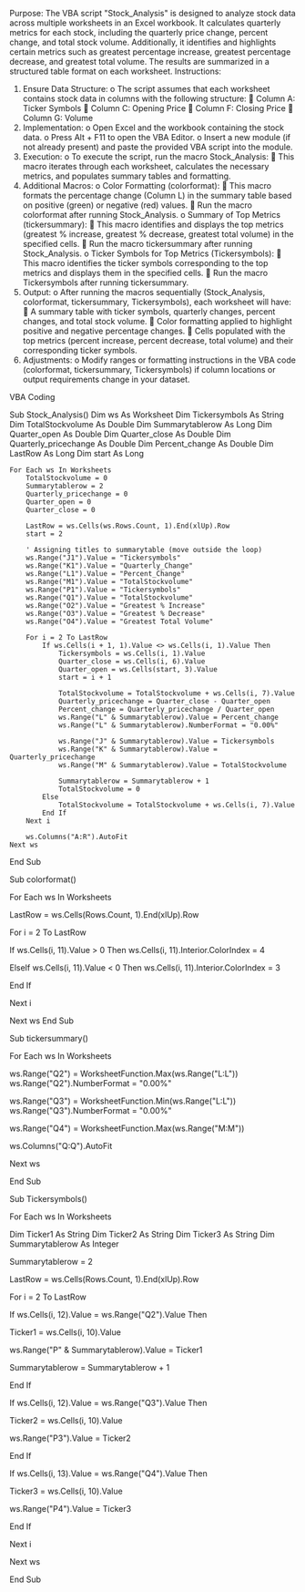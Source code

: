 Purpose:
The VBA script "Stock_Analysis" is designed to analyze stock data across multiple worksheets in an Excel workbook. It calculates quarterly metrics for each stock, including the quarterly price change, percent change, and total stock volume. Additionally, it identifies and highlights certain metrics such as greatest percentage increase, greatest percentage decrease, and greatest total volume. The results are summarized in a structured table format on each worksheet.
Instructions:
1.	Ensure Data Structure:
o	The script assumes that each worksheet contains stock data in columns with the following structure:
	Column A: Ticker Symbols
	Column C: Opening Price
	Column F: Closing Price
	Column G: Volume
2.	Implementation:
o	Open Excel and the workbook containing the stock data.
o	Press Alt + F11 to open the VBA Editor.
o	Insert a new module (if not already present) and paste the provided VBA script into the module.
3.	Execution:
o	To execute the script, run the macro Stock_Analysis:
	This macro iterates through each worksheet, calculates the necessary metrics, and populates summary tables and formatting.
4.	Additional Macros:
o	Color Formatting (colorformat):
	This macro formats the percentage change (Column L) in the summary table based on positive (green) or negative (red) values.
	Run the macro colorformat after running Stock_Analysis.
o	Summary of Top Metrics (tickersummary):
	This macro identifies and displays the top metrics (greatest % increase, greatest % decrease, greatest total volume) in the specified cells.
	Run the macro tickersummary after running Stock_Analysis.
o	Ticker Symbols for Top Metrics (Tickersymbols):
	This macro identifies the ticker symbols corresponding to the top metrics and displays them in the specified cells.
	Run the macro Tickersymbols after running tickersummary.
5.	Output:
o	After running the macros sequentially (Stock_Analysis, colorformat, tickersummary, Tickersymbols), each worksheet will have:
	A summary table with ticker symbols, quarterly changes, percent changes, and total stock volume.
	Color formatting applied to highlight positive and negative percentage changes.
	Cells populated with the top metrics (percent increase, percent decrease, total volume) and their corresponding ticker symbols.
6.	Adjustments:
o	Modify ranges or formatting instructions in the VBA code (colorformat, tickersummary, Tickersymbols) if column locations or output requirements change in your dataset.

VBA Coding

Sub Stock_Analysis()
    Dim ws As Worksheet
    Dim Tickersymbols As String
    Dim TotalStockvolume As Double
    Dim Summarytablerow As Long
    Dim Quarter_open As Double
    Dim Quarter_close As Double
    Dim Quarterly_pricechange As Double
    Dim Percent_change As Double
    Dim LastRow As Long
    Dim start As Long

    For Each ws In Worksheets
        TotalStockvolume = 0
        Summarytablerow = 2
        Quarterly_pricechange = 0
        Quarter_open = 0
        Quarter_close = 0

        LastRow = ws.Cells(ws.Rows.Count, 1).End(xlUp).Row
        start = 2
        
        ' Assigning titles to summarytable (move outside the loop)
        ws.Range("J1").Value = "Tickersymbols"
        ws.Range("K1").Value = "Quarterly_Change"
        ws.Range("L1").Value = "Percent_Change"
        ws.Range("M1").Value = "TotalStockvolume"
        ws.Range("P1").Value = "Tickersymbols"
        ws.Range("Q1").Value = "TotalStockvolume"
        ws.Range("O2").Value = "Greatest % Increase"
        ws.Range("O3").Value = "Greatest % Decrease"
        ws.Range("O4").Value = "Greatest Total Volume"

        For i = 2 To LastRow
            If ws.Cells(i + 1, 1).Value <> ws.Cells(i, 1).Value Then
                Tickersymbols = ws.Cells(i, 1).Value
                Quarter_close = ws.Cells(i, 6).Value
                Quarter_open = ws.Cells(start, 3).Value
                start = i + 1

                TotalStockvolume = TotalStockvolume + ws.Cells(i, 7).Value
                Quarterly_pricechange = Quarter_close - Quarter_open
                Percent_change = Quarterly_pricechange / Quarter_open
                ws.Range("L" & Summarytablerow).Value = Percent_change
                ws.Range("L" & Summarytablerow).NumberFormat = "0.00%"

                ws.Range("J" & Summarytablerow).Value = Tickersymbols
                ws.Range("K" & Summarytablerow).Value = Quarterly_pricechange
                ws.Range("M" & Summarytablerow).Value = TotalStockvolume

                Summarytablerow = Summarytablerow + 1
                TotalStockvolume = 0
            Else
                TotalStockvolume = TotalStockvolume + ws.Cells(i, 7).Value
            End If
        Next i

        ws.Columns("A:R").AutoFit
    Next ws
End Sub

Sub colorformat()

For Each ws In Worksheets

LastRow = ws.Cells(Rows.Count, 1).End(xlUp).Row

For i = 2 To LastRow

If ws.Cells(i, 11).Value > 0 Then
ws.Cells(i, 11).Interior.ColorIndex = 4

ElseIf ws.Cells(i, 11).Value < 0 Then
ws.Cells(i, 11).Interior.ColorIndex = 3

End If

Next i

Next ws
End Sub





Sub tickersummary()


For Each ws In Worksheets

ws.Range("Q2") = WorksheetFunction.Max(ws.Range("L:L"))
ws.Range("Q2").NumberFormat = "0.00%"

ws.Range("Q3") = WorksheetFunction.Min(ws.Range("L:L"))
ws.Range("Q3").NumberFormat = "0.00%"

ws.Range("Q4") = WorksheetFunction.Max(ws.Range("M:M"))

ws.Columns("Q:Q").AutoFit

Next ws

End Sub

Sub Tickersymbols()

For Each ws In Worksheets


Dim Ticker1 As String
Dim Ticker2 As String
Dim Ticker3 As String
Dim Summarytablerow As Integer

Summarytablerow = 2

LastRow = ws.Cells(Rows.Count, 1).End(xlUp).Row

For i = 2 To LastRow


If ws.Cells(i, 12).Value = ws.Range("Q2").Value Then

Ticker1 = ws.Cells(i, 10).Value

ws.Range("P" & Summarytablerow).Value = Ticker1

Summarytablerow = Summarytablerow + 1



End If

If ws.Cells(i, 12).Value = ws.Range("Q3").Value Then

Ticker2 = ws.Cells(i, 10).Value

ws.Range("P3").Value = Ticker2




End If

If ws.Cells(i, 13).Value = ws.Range("Q4").Value Then

Ticker3 = ws.Cells(i, 10).Value

ws.Range("P4").Value = Ticker3


End If

Next i

Next ws


End Sub
